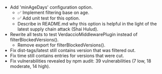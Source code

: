 - Add 'minAgeDays' configuration option.
  - ✅ Implement filtering base on age.
  - ✅ Add unit test for this option.
  - Describe in README.md why this option is helpful in the light of the latest supply chain attack (Shai Hulud).
- Rewrite all tests to test VerdaccioMiddlewarePlugin instead of filterBlockedVersions().
  - Remove export for filterBlockedVersions().
- Fix dist-tags/latest still contains version that was filtered out.
- Fix time still contains entries for versions that were cut.
- Fix vulnerabilities revealed by npm audit:
  39 vulnerabilities (7 low, 18 moderate, 14 high).
